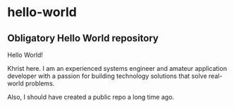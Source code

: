 # hello-world
## Obligatory Hello World repository

Hello World!

Khrist here.  I am an experienced systems engineer and amateur application developer with a passion for building technology solutions that solve real-world problems.

Also, I should have created a public repo a long time ago.
